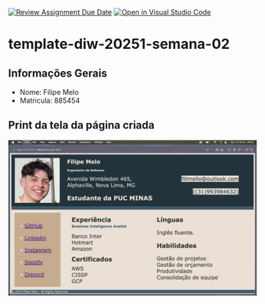[![Review Assignment Due Date](https://classroom.github.com/assets/deadline-readme-button-22041afd0340ce965d47ae6ef1cefeee28c7c493a6346c4f15d667ab976d596c.svg)](https://classroom.github.com/a/T_SLJQ6l)
[![Open in Visual Studio Code](https://classroom.github.com/assets/open-in-vscode-2e0aaae1b6195c2367325f4f02e2d04e9abb55f0b24a779b69b11b9e10269abc.svg)](https://classroom.github.com/online_ide?assignment_repo_id=18429775&assignment_repo_type=AssignmentRepo)
# template-diw-20251-semana-02

## Informações Gerais
- Nome: Filipe Melo
- Matricula: 885454

## Print da tela da página criada
![Preview do Currículo](preview.jpeg)